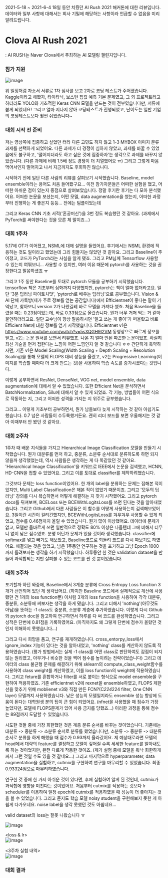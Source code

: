 2021-5-18 ~ 2021-6-4 18일 동안 치뤘던 AI Rush 2021 해커톤에 대한 리뷰입니다. 데이터와 일부 사항에 대해서는 회사 기밀에 해당하는 사항이라 언급할 수 없음을 미리 알려드립니다.

# Clova AI Rush 2021
: AI RUSH는 Naver Clova에서 주최하는 AI 모델링 챌린지입니다.

### 참가 지원
![image](https://user-images.githubusercontent.com/59414764/122434428-0e9a3100-cfd2-11eb-8624-6413e4f85a72.png)  

위 일정처럼 자소서 서류로 1차 심사를 보고 2차로 코딩 테스트가 주어졌습니다. Kaggle이라고 해봤자, 타이타닉, 보스턴 집값 예측 기본 문제였고, 그 외 프로젝트라고 하더라도 YOLO와 기초적인 Keras CNN 모델을 
만드는 것이 전부였습니다만, 서류에 붙게 되었네요! 그리고 얼마 지나지 않아 코딩테스트가 진행되었고, 난이도는 일반 기업의 코딩테스트보다 훨씬 쉬웠습니다~


### 대회 시작 전 준비
저는 영상쪽에 집중하고 싶었던 터라 다른 고민도 하지 않고 1-3 MYBOX 이미지 분류 과제를 선택하게 되었어요. 다른 과제가 더 경쟁이 심하지 않았고, 과제를 바꿀 수 있었음에도 불구하고, 
'떨어지더라도 하고 싶은 것에 집중하자'는 생각으로 과제를 바꾸지 않았습니다. (다른 과제에 비해 1.5배 정도 경쟁이 더 치열했어요 ㅠ) 그리고 그렇게 마음 먹어서인지 떨어지고 나서 지금까지도 후회하진 않습니다.

시작하기 전에 일단 다른 사람의 리뷰를 살펴보기 시작했습니다. Baseline, model ensemble이라는 용어도 처음 들어봤구요... 이전 참가자분들은 어떠한 실험을 했고, 어떠한 아쉬운 점이 있는지 중점으로 살펴보았습니다.
정말 후기란 후기는 다 모아 분석했어요. 어떠한 논문을 보셨는지, 어떤 모델, data augmentation을 썼는지, 어떠한 과정부터 진행하는 게 좋은지 등등... 전에는 팀플이었는데

그리고 Keras CNN 기초 서적('혼공머신')을 3번 정도 복습했던 것 같아요. (과제에서 PyTorch를 써야한다는 것을 모른 체 말이죠...)


### 대회 1주차
5.17에 OT가 이어졌고, NSML에 대해 설명을 들었어요. 후기에서는 NSML 환경에 적응하는 것도 일이라고 했었는데 그리 힘들지는 않았던 것 같아요. 그리고 Baseline이 주어졌고, 코드가 PyTorch라는 사실을
알게 됐죠. 그리고 PM님께 Tensorflow 사용할 수 있는지 여쭤보니... 사용할 수 있지만, 여러 이유 때문에 pytorch를 사용하는 것을 권장한다고 말씀하셨죠 ㅠ

그리고 1주 동안 Baseline를 토대로 pytorch 모듈을 공부하기 시작했습니다. tensorflow 책은 기초부터 심화까지 다양했지만, pytorch는 책이 얼마 없더라고요.
일단 '3분 딥러닝 파이토치맛', 'pytorch로 배우는 딥러닝'으로 공부했습니다. Vision & AI 단체 카톡방(제가 주로 정보를 얻는 공간입니다)에서 Efficientnet이 좋다는 말이 기억났고, 찾아보니 version 2가 나왔길레
바로 모델을 가져다 썼죠. 처음 Baseline을 돌렸을 때는 0.23점이었는데, 바로 0.33점으로 올랐습니다. 뭔가 너무 거저 먹는 거 같아 불안하더라고요. 일단 교수님이 항상 말씀하시던 '알고 쓰는 게 좋아'가 떠올랐고
바로 Efficient Net에 대한 정보를 얻기 시작했습니다. Efficientnet v1은 https://www.youtube.com/watch?v=5sXQGH9I2VM 동영상으로 빠르게 정보를 얻고, v2는 논문 원서를 보면서 리뷰했죠. 나온 지 얼마 안된
따끈한 논문이었죠. 확실히 최신 기술을 먼저 접한다는 느낌이 어떤 느낌인지 알 것 같습니다 ㅎㅎ 간단하게 축약하자면, 기존 v1은 Model Scaling(Width Scaling + Depth Scaling + Resolution Scaling)을 통해
모델의 FLOPS 대비 성능을 올렸고, v2는 Progressive Learning(이미지를 학습할 때마다 더 크게 만드는 것)을 사용하여 학습 속도를 증가시켰다는 것입니다.

이렇게 공부하면서 ResNet, DenseNet, VGG net, model ensemble, data augmentation에 대해서 알 수 있었습니다. 또한 Efficient Net을 분석하면서 BatchNormalization, Silu에 대해서 알 수 있게 되었죠.
각 기능, 방법들이 어떤 식으로 작동하는 지, 그리고 어떠한 성격을 가지는 지 위주로 공부했습니다. 

그리고... 이렇게 기초부터 공부하면서, 뭔가 남들보다 늦게 시작하는 것 같아 아쉽기도 했습니다. 0.7 넘은 사람들이 수두룩했거든요.
괜히 리더 보드를 보면 우울해지는 것 같아 이때부터 안 봤던 것 같아요.


### 대회 2주차
1주차 때 배운 지식들을 가지고 Hierarchical Image Classification 모델을 만들기 시작했습니다. 뭔가 대분류를 먼저 하고, 중분류, 소분류 순서대로 분류하도록 하면 되지 않을까 생각했었는데, 역시 사람들은 생각하는 게 다 똑같았던 것 같아요. 'Hierarchical Image Classification'을 키워드로 IEEE에서 논문을 검색했고, HCNN, HD-CNN을 접할 수 있었어요. 그리고 이를 토대로 classifier를 제작하려했습니다.   

 그것보다 문제는 loss function이었어요. 한 개의 label을 분류하는 문제는 접해본 적이 있지만, Multi Label Classification은 해본 적이 없었기 때문이죠. 그리고 '모두의 딥러닝' 강의를 다시 복습하면서 어떻게 해결하는 지 찾기 시작했어요. 그리고 pytorch docs를 뒤져보며, BCELoss 또는 BCEWithLogitsLoss를 쓰면 된다는 것을 알아내었습니다. 그리고 Github에서 다른 사람들은 이 함수를 어떻게 사용하는지 검색해보았어요. 3일이란 시간이 걸리긴했지만, BCEWithLogitsLoss를 겨우겨우 사용할 수 있게 되었고, 점수를 0.46점까지 올릴 수 있었습니다. 
 뭔가 많이 이상했어요. 데이터에 문제가 없고, 모델만 올바르게 쓰면 일반적으로 정확도 80% 이상은 나올텐데 그에 비해서 터무니 없이 낮은 점수였죠. 분명 어딘가 문제가 있을 것이라 생각했습니다. classifier에 softmax를 넣고 빼기도 해보았고, Baseline코드로 되돌려 코드를 다시 짜보기도 하였어요. 해결되는 것은 없었고, 남은 1주동안 연구하는 것을 포기하고 그냥 Epoch 1000까지 돌려보자는 생각을 하기 시작했습니다. 하루동안 한 것은 validation dataset을 만들어 과적합되는 지만 살펴볼 수 있는 코드를 짠 것 뿐이었습니다. 


### 대회 3주차
포기할까 하던 와중에, Baseline에서 3계층 분류에 Cross Entropy Loss function 3개가 선언되어 있던 게 생각났어요. (하지만 Baseline 코드에서 실제적으로 계산에 사용됐던 건 1개의 loss function뿐) 이처럼 3개의 loss function을 사용하여 각각 대분류, 중분류, 소분류에 써보자는 생각을 하게 됐습니다. 그리고 더해서 'nothing'(아무것도 아님)을 뜻하는 -1 class도 중분류, 소분류 계층에 추가하였습니다. 이렇게 다시 Github와 pytorch doc을 참고하여 연구하면서 하루를 다 써 코드를 완성하였습니다. 그리고 성적은 단번에 0.81점을 기록하였어요. (아직까지도 왜 그렇게 단번에 점수가 올랐던 것인지 이해하지 못했습니다...)  

 그리고 다시 희망을 품고, 연구를 재개하였습니다. cross_entorpy_loss에서 ignore_index 기능이 있다는 것을 알아내었고, 'nothing' class를 계산하지 않도록 적용하였습니다. (평가 방법에서는 실제 -1 class를 어떤 class로 판단하여도 감점이 되지 않는 원리였고, 아무거나 비슷한 것을 찍어 점수를 높이려는 전략이었습니다) 그리고 데이터의 class 불균형 문제를 해결하기 위해 sklearn의 compute_class_weight함수를 사용하여 class weight를 계산하였고, 이를 loss function의 weight에 적용하였습니다. 그리고 feture를 혼합하거나 filter를 서로 붙이는 형식으로 model ensemble을 구현하여 적용하였죠. 기존 efficientnet v2에 rexnet을 ensemble하였고, FLOPS 제한선을 맞추기 위해 moblienet v3와 직접 만든 FCN?(C*224*224 filter, One CNN layer) 모델까지 사용하였습니다. 낮은 성능의 모델일지라도 ensemble 성능 향상에 도움이 된다는 대학원생 분의 팁이 큰 힘이 되었어요. (nfnet을 사용했을 때 점수가 가장 높았지만, 모델에 FLOPS문제가 있어 사용 금지를 당했죠...) 이러한 과정을 통해 점수는 89점까지 도달할 수 있었습니다.
 
 시도한 것들 중에 가장 희한했던 것은 계층 분류 순서를 바꾸는 것이었습니다. 기존에는 대분류 -> 중분류 -> 소분류 순서로 분류를 했었습니다만, 소분류 -> 중분류 -> 대분류 순서로 분류를 하게 해했을 때 점수가 0.93까지 올라갔어요. 제 예상대로라면 모델의 head에서 대략의 feature를 결정하고 모델이 깊어질 수록 세세한 feature를 알아내도록 하는 것이었지만, 완전 다르게 작동한 것이죠. (제가 실험 중에 모델을 워낙 희한하게 짜서 그런 것일 수도 있을 것 같네요...) 그리고 마지막으로 hyperparameter, data augmentation을 실험하고, cutmix를 구현하여 연구를 마무리할 수 있었습니다. 최종 0.93324점으로 마무리하였습니다.
 
 연구한 것 중에 한 가지 아쉬운 것이 있다면, 후에 실험하여 알게 된 것인데, cutmix가 과적합에 영향을 미친다는 것이었어요. 처음부터 cutmix를 적용하는 것보다 lr scheduler를 이용하여 일정 epoch에 cutmix를 적용하였을 때 성능이 더 좋아지는 것을 볼 수 있었습니다. 그리고 준지도 학습 모델 noisy student을 구현해보지 못한 게 아쉽게 다가오네요. noise label을 생각 못했던 것도 아쉽네요...

 
 <validation dataset score>  
valid dataset의 loss는 잘못 나왔습니다 ㅠ    
 
 ![image](https://user-images.githubusercontent.com/59414764/122453145-fd0e5480-cfe4-11eb-8890-1be920924aee.png)


 
<loss & lr>  
 ![image](https://user-images.githubusercontent.com/59414764/122453054-e405a380-cfe4-11eb-82ae-8ec168d8f693.png)



<3주차 실험 내역>  
![image](https://user-images.githubusercontent.com/59414764/122451205-d51df180-cfe2-11eb-9c3f-ba6fc9cab15e.png)


### 대회 결과


